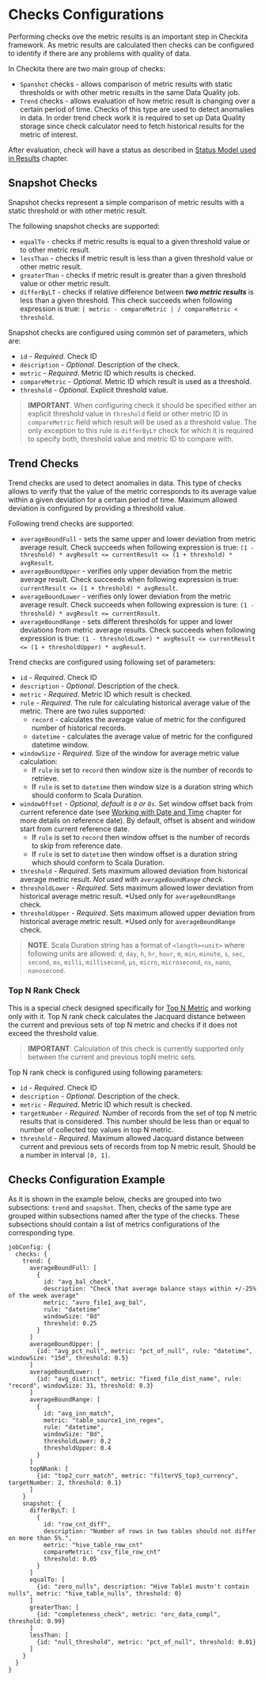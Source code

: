 # Checks Configurations

Performing checks ove the metric results is an important step in Checkita framework. As metric results are calculated
then checks can be configured to identify if there are any problems with quality of data.

In Checkita there are two main group of checks:

* `Spanshot` checks - allows comparison of metric results with static thresholds or with other metric results in the 
  same Data Quality job.
* `Trend` checks - allows evaluation of how metric result is changing over a certain period of time. Checks of this type
  are used to detect anomalies in data. In order trend check work it is required to set up Data Quality storage since
  check calculator need to fetch historical results for the metric of interest.

After evaluation, check will have a status as described in 
[Status Model used in Results](../02-general-concepts/03-StatusModel.md) chapter. 

## Snapshot Checks

Snapshot checks represent a simple comparison of metric results with a static threshold or with other metric result.

The following snapshot checks are supported:

* `equalTo` - checks if metric results is equal to a given threshold value or to other metric result.
* `lessThan` - checks if metric result is less than a given threshold value or other metric result.
* `greaterThan` - checks if metric result is greater than a given threshold value or other metric result.
* `differByLT` - checks if relative difference between ***two metric results*** is less than a given threshold.
  This check succeeds when following expression is true: `| metric - compareMetric | / compareMetric < threshold`.

Snapshot checks are configured using common set of parameters, which are:

* `id` - *Required*. Check ID
* `description` - *Optional*. Description of the check.
* `metric` - *Required*. Metric ID which results is checked.
* `compareMetric` - *Optional*. Metric ID which result is used as a threshold.
* `threshold` - *Optional*. Explicit threshold value.

> **IMPORTANT**. When configuring check it should be specified either an explicit threshold value in `threshold` field
> or other metric ID in `compareMetric` field which result will be used as a threshold value.
> The only exception to this rule is `differByLY` check for which it is required to specify both, threshold value and
> metric ID to compare with.

## Trend Checks

Trend checks are used to detect anomalies in data. This type of checks allows to verify that the value of the metric 
corresponds to its average value within a given deviation for a certain period of time. Maximum allowed deviation is 
configured by providing a threshold value.

Following trend checks are supported:

* `averageBoundFull` - sets the same upper and lower deviation from metric average result. Check succeeds when following
  expression is true: `(1 - threshold) * avgResult <= currentResult <= (1 + threshold) * avgResult`.
* `averageBoundUpper` - verifies only upper deviation from the metric average result. Check succeeds when following
  expression is true: `currentResult <= (1 + threshold) * avgResult`.
* `averageBoundLower` - verifies only lower deviation from the metric average result. Check succeeds when following
  expression is ture: `(1 - threshold) * avgResult <= currentResult`.
* `averageBoundRange` - sets different thresholds for upper and lower deviations from metric average results.
  Check succeeds when following expression is true:
  `(1 - thresholdLower) * avgResult <= currentResult <= (1 + thresholdUpper) * avgResult`.

Trend checks are configured using following set of parameters:

* `id` - *Required*. Check ID
* `description` - *Optional*. Description of the check.
* `metric` - *Required*. Metric ID which result is checked.
* `rule` - *Required*. The rule for calculating historical average value of the metric. There are two rules supported:
    * `record` - calculates the average value of metric for the configured number of historical records.
    * `datetime` - calculates the average value of metric for the configured datetime window.
* `windowSize` - *Required*. Size of the window for average metric value calculation:
    * If `rule` is set to `record` then window size is the number of records to retrieve.
    * If `rule` is set to `datetime` then window size is a duration string which should conform to Scala Duration.
* `windowOffset` - *Optional, default is `0` or `0s`*. Set window offset back from current reference date
  (see [Working with Date and Time](../02-general-concepts/01-WorkingWithDateTime.md) chapter for more details on 
  reference date). By default, offset is absent and window start from current reference date.
    * If `rule` is set to `record` then window offset is the number of records to skip from reference date.
    * If `rule` is set to `datetime` then window offset is a duration string which should conform to Scala Duration.
* `threshold` - *Required*. Sets maximum allowed deviation from historical average metric result. *Not used with
  `averageBoundRange` check*.
* `thresholdLower` - *Required*. Sets maximum allowed lower deviation from historical average metric result. *Used only
  for `averageBoundRange` check.
* `thresholdUpper` - *Required*. Sets maximum allowed upper deviation from historical average metric result. *Used only
  for `averageBoundRange` check.

> **NOTE**. Scala Duration string has a format of `<length><unit>` where following units are allowed:
> `d`, `day`, `h`, `hr`, `hour`, `m`, `min`, `minute`, `s`, `sec`, `second`, `ms`, `milli`, `millisecond`,
> `µs`, `micro`, `microsecond`, `ns`, `nano`, `nanosecond`.

### Top N Rank Check

This is a special check designed specifically for [Top N Metric](08-Metrics.md#top-n-metric) and working only with it.
Top N rank check calculates the Jacquard distance between the current and previous sets of top N metric and checks if
it does not exceed the threshold value.

> **IMPORTANT**: Calculation of this check is currently supported only between the current and previous topN metric sets.

Top N rank check is configured using following parameters:

* `id` - *Required*. Check ID
* `description` - *Optional*. Description of the check.
* `metric` - *Required*. Metric ID which result is checked.
* `targetNumber` - *Required*. Number of records from the set of top N metric results that is considered. 
  This number should be less than or equal to number of collected top values in top N metric.
* `threshold` - *Required*. Maximum allowed Jacquard distance between current and previous sets of records from 
  top N metric result. Should be a number in interval `[0, 1]`.

## Checks Configuration Example

As it is shown in the example below, checks are grouped into two subsections: `trend` and `snapshot`.
Then, checks of the same type are grouped within subsections named after the type of the checks. 
These subsections should contain a list of metrics configurations of the corresponding type.

```hocon
jobConfig: {
  checks: {
    trend: {
      averageBoundFull: [
        {
          id: "avg_bal_check",
          description: "Check that average balance stays within +/-25% of the week average"
          metric: "avro_file1_avg_bal",
          rule: "datetime"
          windowSize: "8d"
          threshold: 0.25
        }
      ]
      averageBoundUpper: [
        {id: "avg_pct_null", metric: "pct_of_null", rule: "datetime", windowSize: "15d", threshold: 0.5}
      ]
      averageBoundLower: [
        {id: "avg_distinct", metric: "fixed_file_dist_name", rule: "record", windowSize: 31, threshold: 0.3}
      ]
      averageBoundRange: [
        {
          id: "avg_inn_match",
          metric: "table_source1_inn_regex",
          rule: "datetime",
          windowSize: "8d",
          thresholdLower: 0.2
          thresholdUpper: 0.4
        }
      ]
      topNRank: [
        {id: "top2_curr_match", metric: "filterVS_top3_currency", targetNumber: 2, threshold: 0.1}
      ]
    }
    snapshot: {
      differByLT: [
        {
          id: "row_cnt_diff",
          description: "Number of rows in two tables should not differ on more than 5%.",
          metric: "hive_table_row_cnt"
          compareMetric: "csv_file_row_cnt"
          threshold: 0.05
        }
      ]
      equalTo: [
        {id: "zero_nulls", description: "Hive Table1 mustn't contain nulls", metric: "hive_table_nulls", threshold: 0}
      ]
      greaterThan: [
        {id: "completeness_check", metric: "orc_data_compl", threshold: 0.99}
      ]
      lessThan: [
        {id: "null_threshold", metric: "pct_of_null", threshold: 0.01}
      ]
    }
  }
}
```